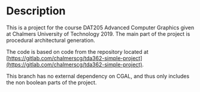 # Description
This is a project for the course DAT205 Advanced Computer Graphics given at Chalmers University of Technology 2019.
The main part of the project is procedural architectural generation.

The code is based on code from the repository located at [https://gitlab.com/chalmerscg/tda362-simple-project](https://gitlab.com/chalmerscg/tda362-simple-project).

This branch has no external dependency on CGAL, and thus only includes the non boolean parts of the project.
